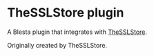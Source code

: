 # TheSSLStore plugin

A Blesta plugin that integrates with [TheSSLStore](https://thesslstore.com/).

Originally created by TheSSLStore.
